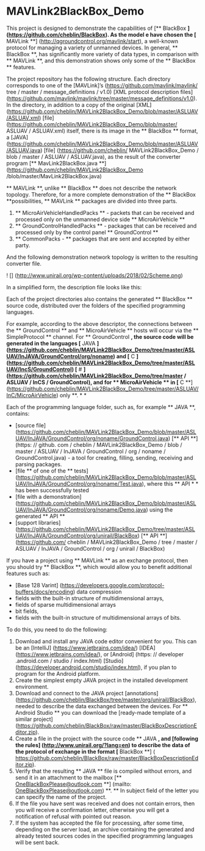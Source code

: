 # MAVLink2BlackBox_Demo
This project is designed to demonstrate the capabilities of [** BlackBox **] (https://github.com/cheblin/BlackBox). As the model e have chosen the [** MAVLink **] (http://qgroundcontrol.org/mavlink/start), a well-known protocol for managing a variety of unmanned devices. In general, ** BlackBox **, has significantly more variety of data types, in comparison with ** MAVLink **, and this demonstration shows only some of the ** BlackBox ** features. 

The project repository has the following structure.
Each directory corresponds to one of the [MAVLink]’s (https://github.com/mavlink/mavlink/ tree / master / message_definitions / v1.0) [XML protocol description files] (https://github.com/mavlink/mavlink/tree/master/message_definitions/v1.0). 
In the directory, in addition to a copy of the original [XML] (https://github.com/cheblin/MAVLink2BlackBox_Demo/blob/master/ASLUAV/ASLUAV.xml) [file] (https://github.com/cheblin/MAVLink2BlackBox_Demo/blob/master/ ASLUAV / ASLUAV.xml) itself, there is its image in the ** BlackBox ** format, a [JAVA] (https://github.com/cheblin/MAVLink2BlackBox_Demo/blob/master/ASLUAV/ASLUAV.java) [file] (https://github.com/cheblin/ MAVLink2BlackBox_Demo / blob / master / ASLUAV / ASLUAV.java), as the result of the converter program [** MavLink2BlackBox.java **] (https://github.com/cheblin/MAVLink2BlackBox_Demo /blob/master/MavLink2BlackBox.java)

** MAVLink **, unlike ** BlackBox ** does not describe the network topology. Therefore, for a more complete demonstration of the ** BlackBox **possibilities, ** MAVLink ** packages are divided into three parts.

1. ** MicroAirVehicleHandledPacks ** - packets that can be received and processed only on the unmanned device side ** MicroAirVehicle **
2. ** GroundControlHandledPacks ** - packages that can be received and processed only by the control panel ** GroundControl **
3. ** CommonPacks - ** packages that are sent and accepted by either party.

And the following demonstration network topology is written to the resulting converter file.

! [] (http://www.unirail.org/wp-content/uploads/2018/02/Scheme.png)

In a simplified form, the description file looks like this:



Each of the project directories also contains the generated ** BlackBox ** source code, distributed over the folders of the specified programming languages.

For example, according to the above descriptor, the connections between the ** GroundControl ** and ** MicroAirVehicle ** hosts will occur via the ** SimpleProtocol ** channel. For ** GroundControl **, the source code will be generated in the languages [** JAVA **] (https://github.com/cheblin/MAVLink2BlackBox_Demo/tree/master/ASLUAV/InJAVA/GroundControl/org/noname) and [** C **] (https://github.com/cheblin/MAVLink2BlackBox_Demo/tree/master/ASLUAV/IncS/GroundControl) [** # **] (https://github.com/cheblin/MAVLink2BlackBox_Demo/tree/master / ASLUAV / InCS / GroundControl), and for ** MicroAirVehicle ** in [** C **] (https://github.com/cheblin/MAVLink2BlackBox_Demo/tree/master/ASLUAV/InC/MicroAirVehicle) only **. * *

Each of the programming language folder, such as, for example ** JAVA **, contains:

- [source file] (https://github.com/cheblin/MAVLink2BlackBox_Demo/blob/master/ASLUAV/InJAVA/GroundControl/org/noname/GroundControl.java) [** API **] (https: // github. com / cheblin / MAVLink2BlackBox_Demo / blob / master / ASLUAV / InJAVA / GroundControl / org / noname / GroundControl.java) - a tool for creating, filling, sending, receiving and parsing packages.
- [file ** of one of the ** tests] (https://github.com/cheblin/MAVLink2BlackBox_Demo/blob/master/ASLUAV/InJAVA/GroundControl/org/noname/Test.java), where this ** API * * has been successfully tested
- [file with a demonstration] (https://github.com/cheblin/MAVLink2BlackBox_Demo/blob/master/ASLUAV/InJAVA/GroundControl/org/noname/Demo.java) using the generated ** API **
- [support libraries] (https://github.com/cheblin/MAVLink2BlackBox_Demo/tree/master/ASLUAV/InJAVA/GroundControl/org/unirail/BlackBox) [** API **] (https://github.com/ cheblin / MAVLink2BlackBox_Demo / tree / master / ASLUAV / InJAVA / GroundControl / org / unirail / BlackBox)

If you have a project using ** MAVLink ** as an exchange protocol, then you should try ** BlackBox **, which would allow you to benefit additional features such as:
- [Base 128 Varint] (https://developers.google.com/protocol-buffers/docs/encoding) data compression
- fields with the built-in structure of multidimensional arrays,
- fields of sparse multidimensional arrays
- bit fields,
- fields with the built-in structure of multidimensional arrays of bits.
 
To do this, you need to do the following:

1. Download and install any JAVA code editor convenient for you. This can be an [IntelliJ] (https://www.jetbrains.com/idea/) [IDEA] (https://www.jetbrains.com/idea/), or [Android] (https: // developer .android.com / studio / index.html) [Studio] (https://developer.android.com/studio/index.html), if you plan to program for the Android platform.
2. Create the simplest empty JAVA project in the installed development environment.
3. Download and connect to the JAVA project [annotations] (https://github.com/cheblin/BlackBox/tree/master/org/unirail/BlackBox), needed to describe the data exchanged between the devices. For ** Android Studio ** you can download the [ready-made template of a similar project] (https://github.com/cheblin/BlackBox/raw/master/BlackBoxDescriptionEditor.zip).
4. Create a file in the project with the source code ** JAVA **, and [following the rules] (http://www.unirail.org/?lang=en) to describe the data of the protocol of exchange in the format [** BlackBox **] ( https://github.com/cheblin/BlackBox/raw/master/BlackBoxDescriptionEditor.zip).
5. Verify that the resulting ** JAVA ** file is compiled without errors, and send it in an attachment to the mailbox [** OneBlackBoxPlease@outlook.com **] (mailto: OneBlackBoxPlease@outlook.com) **. ** In subject field of the letter you can specify the name of the project.
6. If the file you have sent was received and does not contain errors, then you will receive a confirmation letter, otherwise you will get a notification of refusal with pointed out reason.
7. If the system has accepted the file for processing, after some time, depending on the server load, an archive containing the generated and already tested sources codes in the specified programming languages will be sent back.
